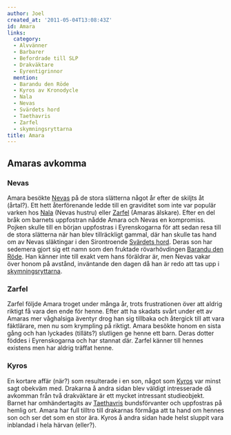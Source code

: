```yaml
---
author: Joel
created_at: '2011-05-04T13:08:43Z'
id: Amara
links:
  category:
  - Alvvänner
  - Barbarer
  - Befordrade till SLP
  - Drakväktare
  - Eyrentigrinnor
  mention:
  - Barandu den Röde
  - Kyros av Kronodycle
  - Nala
  - Nevas
  - Svärdets hord
  - Taethavris
  - Zarfel
  - skymningsryttarna
title: Amara
---
```


Amaras avkomma
--------------

### Nevas

Amara besökte [Nevas] på de stora slätterna något år efter de skiljts åt (årtal?). Ett hett
återförenande ledde till en graviditet som inte var populär varken hos [Nala] (Nevas hustru) eller
[Zarfel] (Amaras älskare). Efter en del bråk om barnets uppfostran nådde Amara och Nevas en
kompromiss. Pojken skulle till en början uppfostras i Eyrenskogarna för att sedan resa till de stora
slätterna när han blev tillräckligt gammal, där han skulle tas hand om av Nevas släktingar i den
Sirontroende [Svärdets hord]. Deras son har sedemera gjort sig ett namn som den fruktade
rövarhövdingen [Barandu den Röde]. Han känner inte till exakt vem hans föräldrar är, men Nevas vakar
över honom på avstånd, inväntande den dagen då han är redo att tas upp i [skymningsryttarna].

### Zarfel

Zarfel följde Amara troget under många år, trots frustrationen över att aldrig riktigt få vara den
ende för henne. Efter att ha skadats svårt under ett av Amaras mer våghalsiga äventyr drog han sig
tillbaka och återgick till att vara fäktlärare, men nu som krympling på riktigt. Amara besökte honom
en sista gång och han lyckades (tilläts?) slutligen ge henne ett barn. Deras dotter föddes i
Eyrenskogarna och har stannat där. Zarfel känner till hennes existens men har aldrig träffat henne.

### Kyros

En kortare affär (när?) som resulterade i en son, något som [Kyros] var minst sagt obekväm med.
Drakarna å andra sidan blev väldigt intresserade då avkomman från två drakväktare är ett mycket
intressant studieobjekt. Barnet har omhändertagits av [Taethavris] bundsförvanter och uppfostras på
hemlig ort. Amara har full tilltro till drakarnas förmåga att ta hand om hennes son och ser det som
en stor ära. Kyros å andra sidan hade helst sluppit vara inblandad i hela härvan (eller?).

  [Nevas]: Nevas
  [Nala]: Nala
  [Zarfel]: Zarfel
  [Svärdets hord]: Svärdets_hord
  [Barandu den Röde]: Barandu_den_Röde
  [skymningsryttarna]: skymningsryttarna
  [Kyros]: Kyros_av_Kronodycle
  [Taethavris]: Taethavris